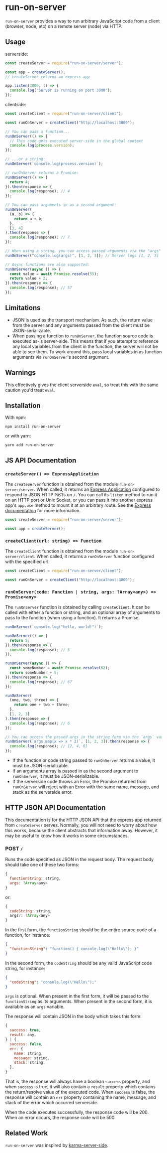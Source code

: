 # run-on-server

`run-on-server` provides a way to run arbitrary JavaScript code from a client (browser, node, etc) on a remote server (node) via HTTP.

## Usage

serverside:

```js
const createServer = require("run-on-server/server");

const app = createServer();
// createServer returns an express app

app.listen(3000, () => {
  console.log("Server is running on port 3000");
});
```

clientside:

```js
const createClient = require("run-on-server/client");

const runOnServer = createClient("http://localhost:3000");

// You can pass a function...
runOnServer(() => {
  // This code gets executed server-side in the global context
  console.log(process.version);
});

// ...or a string:
runOnServer(`console.log(process.version)`);

// runOnServer returns a Promise:
runOnServer(() => {
  return 4;
}).then(response => {
  console.log(response); // 4
});

// You can pass arguments in as a second argument:
runOnServer(
  (a, b) => {
    return a + b;
  },
  [3, 4]
).then(response => {
  console.log(response); // 7
});

// When using a string, you can access passed arguments via the "args" variable:
runOnServer("console.log(args)", [1, 2, 3]); // Server logs [1, 2, 3]

// Async functions are also supported:
runOnServer(async () => {
  const value = await Promise.resolve(55);
  return value + 2;
}).then(response => {
  console.log(response); // 57
});
```

## Limitations

* JSON is used as the transport mechanism. As such, the return value from the server and any arguments passed from the client must be JSON-serializable.
* When passing a function to `runOnServer`, the function source code is executed as-is server-side. This means that if you attempt to reference any local variables from the client in the function, the server will not be able to see them. To work around this, pass local variables in as function arguments via `runOnServer`'s second argument.

## Warnings

This effectively gives the client serverside `eval`, so treat this with the same caution you'd treat `eval`.

## Installation

With npm:

```
npm install run-on-server
```

or with yarn:

```
yarn add run-on-server
```

## JS API Documentation

### `createServer() => ExpressApplication`

The `createServer` function is obtained from the module `run-on-server/server`. When called, it returns an [Express Application](http://expressjs.com/en/api.html#app) configured to respond to JSON HTTP `POST`s on `/`. You can call its `listen` method to run it on an HTTP port or Unix Socket, or you can pass it into another express app's `app.use` method to mount it at an arbitrary route. See the [Express documentation](http://expressjs.com/en/api.html#app) for more information.

```js
const createServer = require("run-on-server/server");

const app = createServer();
```

### `createClient(url: string) => Function`

The `createClient` function is obtained from the module `run-on-server/client`. When called, it returns a `runOnServer` function configured with the specified url.

```js
const createClient = require("run-on-server/client");

const runOnServer = createClient("http://localhost:3000");
```

### `runOnServer(code: Function | string, args: ?Array<any>) => Promise<any>`

The `runOnServer` function is obtained by calling `createClient`. It can be called with either a function or string, and an optional array of arguments to pass to the function (when using a function). It returns a Promise.

```js
runOnServer(`console.log("hello, world!")`);

runOnServer(() => {
  return 5;
}).then(response => {
  console.log(response); // 5
});

runOnServer(async () => {
  const someNumber = await Promise.resolve(62);
  return someNumber + 5;
}).then(response => {
  console.log(response); // 67
});

runOnServer(
  (one, two, three) => {
    return one + two + three;
  },
  [1, 2, 3]
).then(response => {
  console.log(response); // 6
});

// You can access the passed args in the string form via the `args` variable.
runOnServer(`args.map(x => x * 2)`, [1, 2, 3]).then(response => {
  console.log(response); // [2, 4, 6]
});
```

* If the function or code string passed to `runOnServer` returns a value, it must be JSON-serializable.
* If an arguments array is passed in as the second argument to `runOnServer`, it must be JSON-serializable.
* If the serverside code throws an Error, the Promise returned from `runOnServer` will reject with an Error with the same name, message, and stack as the serverside error.

## HTTP JSON API Documentation

This documentation is for the HTTP JSON API that the express app returned from `createServer` serves. Normally, you will not need to worry about how this works, because the client abstracts that information away. However, it may be useful to know how it works in some circumstances.

### POST `/`

Runs the code specified as JSON in the request body. The request body should take one of these two forms:

```js
{
  functionString: string,
  args: ?Array<any>
}
```

or:

```js
{
  codeString: string,
  args?: ?Array<any>
}
```

In the first form, the `functionString` should be the entire source code of a function, for instance:

```json
{
  "functionString": "function() { console.log(\"Hello\"); }"
}
```

In the second form, the `codeString` should be any valid JavaScript code string, for instance:

```json
{
  "codeString": "console.log(\"Hello\");"
}
```

`args` is optional. When present in the first form, it will be passed to the `functionString` as its arguments. When present in the second form, it is available as an `args` variable.

The response will contain JSON in the body which takes this form:

```js
{
  success: true,
  result: any,
} | {
  success: false,
  err: {
    name: string,
    message: string,
    stack: string,
  },
}
```

That is, the response will always have a boolean `success` property, and when `success` is true, it will also contain a `result` property which contains the return/resolve value of the executed code. When `success` is false, the response will contain an `err` property containing the name, message, and stack of the error which occurred serverside.

When the code executes successfully, the response code will be 200. When an error occurs, the response code will be 500.

## Related Work

`run-on-server` was inspired by [karma-server-side](https://github.com/featurist/karma-server-side).
